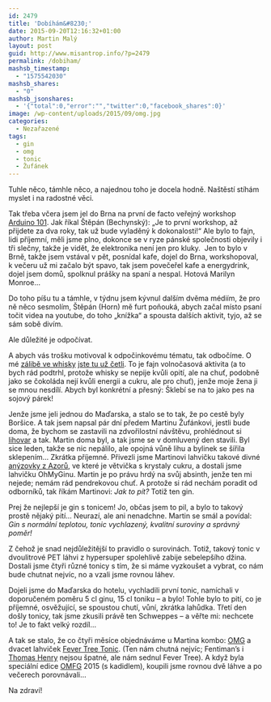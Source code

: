 ```yaml
---
id: 2479
title: 'Dobíhám&#8230;'
date: 2015-09-20T12:16:32+01:00
author: Martin Malý
layout: post
guid: http://www.misantrop.info/?p=2479
permalink: /dobiham/
mashsb_timestamp:
  - "1575542030"
mashsb_shares:
  - "0"
mashsb_jsonshares:
  - '{"total":0,"error":"","twitter":0,"facebook_shares":0}'
image: /wp-content/uploads/2015/09/omg.jpg
categories:
  - Nezařazené
tags:
  - gin
  - omg
  - tonic
  - Žufánek
---
```

Tuhle něco, támhle něco, a najednou toho je docela hodně. Naštěstí stíhám myslet i na radostné věci.

<!--more-->

Tak třeba včera jsem jel do Brna na první de facto veřejný workshop [Arduino 101](http://arduino101.cz/). Jak říkal Štěpán (Bechynský): &#8222;Je to první workshop, až přijdete za dva roky, tak už bude vyladěný k dokonalosti!&#8220; Ale bylo to fajn, lidi příjemní, měli jsme plno, dokonce se v ryze pánské společnosti objevily i tři slečny, takže je vidět, že elektronika není jen pro kluky.  Jen to bylo v Brně, takže jsem vstával v pět, posnídal kafe, dojel do Brna, workshopoval, k večeru už mi začalo být spavo, tak jsem povečeřel kafe a energydrink, dojel jsem domů, spolknul prášky na spaní a nespal. Hotová Marilyn Monroe&#8230;

Do toho píšu tu a támhle, v týdnu jsem kývnul dalším dvěma médiím, že pro ně něco sesmolím, Štěpán (Horn) mě furt poňouká, abych začal místo psaní točit videa na youtube, do toho &#8222;knížka&#8220; a spousta dalších aktivit, tyjo, až se sám sobě divím.

Ale důležité je odpočívat.

A abych vás trošku motivoval k odpočinkovému tématu, tak odbočíme. O mé [zálibě ve whisky](http://www.misantrop.info/uslechtily-konicek/) [jste tu už četli](http://www.misantrop.info/vecer-s-whisky/). To je fajn volnočasová aktivita (a to bych rád podtrhl, protože whisky se nepije kvůli opití, ale na chuť, podobně jako se čokoláda nejí kvůli energii a cukru, ale pro chuť), jenže moje žena ji se mnou nesdílí. Abych byl konkrétní a přesný: Šklebí se na to jako pes na sojový párek!

Jenže jsme jeli jednou do Maďarska, a stalo se to tak, že po cestě byly Boršice. A tak jsem napsal pár dní předem Martinu Žufánkovi, jestli bude doma, že bychom se zastavili na zdvořilostní návštěvu, prohlédnout si [lihovar](http://www.zufanek.cz/cs/) a tak. Martin doma byl, a tak jsme se v domluvený den stavili. Byl sice leden, takže se nic nepálilo, ale opojná vůně lihu a bylinek se šířila sklepením&#8230; Zkrátka příjemné. Přivezli jsme Martinovi lahvičku takové divné [anýzovky z Azorů](http://www.rotadasregioes.pt/index.php/licor-de-anis-mulher-de-capote-acores.html), ve které je větvička s krystaly cukru, a dostali jsme lahvičku OhMyGinu. Martin je po právu hrdý na svůj absinth, jenže ten mi nejede; nemám rád pendrekovou chuť. A protože si rád nechám poradit od odborníků, tak říkám Martinovi: _Jak to pít?_ Totiž ten gin.

Prej že nejlepší je gin s tonicem! Jo, občas jsem to pil, a bylo to takový prostě nějaký pití&#8230; Neurazí, ale ani nenadchne. Martin se smál a povídal: _Gin s normální teplotou, tonic vychlazený, kvalitní suroviny a správný poměr!_

Z čehož je snad nejdůležitější to pravidlo o surovinách. Totiž, takový tonic v dvoulitrové PET láhvi z hypersuper spolehlivě zabije sebelepšího džina. Dostali jsme čtyři různé tonicy s tím, že si máme vyzkoušet a vybrat, co nám bude chutnat nejvíc, no a vzali jsme rovnou láhev.

Dojeli jsme do Maďarska do hotelu, vychladili první tonic, namíchali v doporučeném poměru 5 cl ginu, 15 cl toniku &#8211; a bylo! Tohle bylo to pití, co je příjemné, osvěžující, se spoustou chutí, vůní, zkrátka lahůdka. Třetí den došly tonicy, tak jsme zkusili právě ten Schweppes &#8211; a věřte mi: nechcete to! Je to fakt velký rozdíl&#8230;

A tak se stalo, že co čtyři měsíce objednáváme u Martina kombo: [OMG](http://www.lepsinalada.cz/449-omg-oh-my-gin/?p=2447) a dvacet lahviček [Fever Tree Tonic](http://www.lepsinalada.cz/456-fever-tree-indian-tonic-water/?p=2447). (Ten nám chutná nejvíc; Fentiman&#8217;s i [Thomas Henry](http://www.lepsinalada.cz/453-thomas-henry-tonic/?p=2447) nejsou špatné, ale nám sednul Fever Tree). A když byla speciální edice [OMFG](http://www.lepsinalada.cz/458-omfg-oh-my-f-gin/?p=2447) 2015 (s kadidlem), koupili jsme rovnou dvě láhve a po večerech porovnávali&#8230;

Na zdraví!
